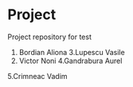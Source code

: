 # Project
Project repository for test
1. Bordian Aliona
3.Lupescu Vasile
6. Victor Noni
4.Gandrabura Aurel

5.Crimneac Vadim


